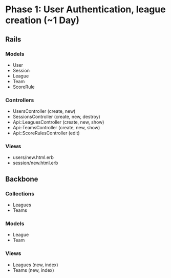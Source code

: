 # Phase 1: User Authentication, league creation (~1 Day)

## Rails
### Models
* User
* Session
* League
* Team
* ScoreRule

### Controllers
* UsersController (create, new)
* SessionsController (create, new, destroy)
* Api::LeaguesController (create, new, show)
* Api::TeamsController (create, new, show)
* Api::ScoreRulesController (edit)

### Views
* users/new.html.erb
* session/new.html.erb

## Backbone

### Collections
* Leagues
* Teams

### Models
* League
* Team

### Views
* Leagues (new, index)
* Teams (new, index)
